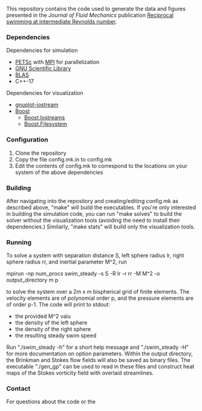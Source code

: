 This repository contains the code used to generate the data and figures presented in the *Journal of Fluid Mechanics* publication [Reciprocal swimming at intermediate Reynolds number](https://arxiv.org/abs/2202.03669).

### Dependencies

Dependencies for simulation
- [PETSc](https://petsc.org/release/) with [MPI](https://www.open-mpi.org/) for parallelization
- [GNU Scientific Library](https://www.gnu.org/software/gsl/)
- [BLAS](https://www.openblas.net/)
- C++-17

Dependencies for visualization
- [gnuplot-iostream](https://github.com/dstahlke/gnuplot-iostream)
- [Boost](https://www.boost.org/)
  - [Boost.Iostreams](https://www.boost.org/doc/libs/1_80_0/libs/iostreams/doc/index.html)
  - [Boost.Filesystem](https://www.boost.org/doc/libs/1_78_0/libs/filesystem/doc/index.htm)

### Configuration
1. Clone the repository
2. Copy the file config.mk.in to config.mk
3. Edit the contents of config.mk to correspond to the locations on your system of the above dependencies

### Building
After navigating into the repository and creating/editing config.mk as described above, "make" will build the executables. If you're only interested in building the simulation code, you can run "make solves" to build the solver without the visualization tools (avoiding the need to install their dependencies.) Similarly, "make stats" will build only the visualization tools.

### Running
To solve a system with separation distance S, left sphere radius lr, right sphere radius rr, and inertial parameter M^2, run

mpirun -np num_procs swim_steady -s S -R lr -r rr -M M^2 -o output_directory m p

to solve the system over a 2m x m bispherical grid of finite elements. The velocity elements are of polynomial order p, and the pressure elements are of order p-1. The code will print to stdout:
- the provided M^2 valu
- the density of the left sphere
- the density of the right sphere
- the resulting steady swim speed

Run "./swim_steady -h" for a short help message and "./swim_steady -H" for more documentation on option parameters. Within the output directory, the Brinkman and Stokes flow fields will also be saved as binary files. The executable "./gen_gp" can be used to read in these files and construct heat maps of the Stokes vorticity field with overlaid streamlines.

### Contact
For questions about the code or the 
